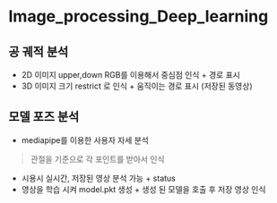 # Image_processing_Deep_learning

## 공 궤적 분석 
- 2D 이미지 upper,down RGB를 이용해서 중심점 인식 + 경로 표시
- 3D 이미지 크기 restrict 로 인식 + 움직이는 경로 표시 (저장된 동영상)


## 모델 포즈 분석
- mediapipe를 이용한 사용자 자세 분석
> 관절을 기준으로 각 포인트를 받아서 인식
- 시용시 실시간, 저장된 영상 분석 가능 + status
- 영상을 학습 시켜 model.pkt 생성 + 생성 된 모델을 호출 후 저장 영상 인식
